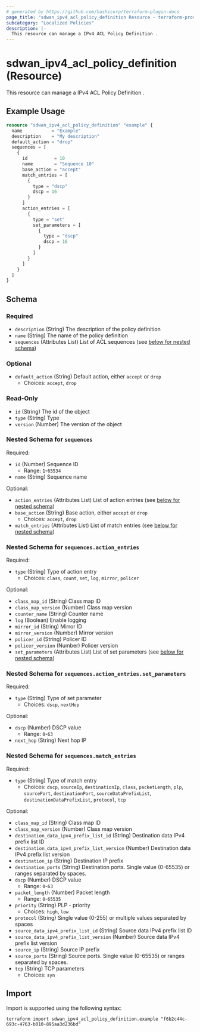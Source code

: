```yaml
---
# generated by https://github.com/hashicorp/terraform-plugin-docs
page_title: "sdwan_ipv4_acl_policy_definition Resource - terraform-provider-sdwan"
subcategory: "Localized Policies"
description: |-
  This resource can manage a IPv4 ACL Policy Definition .
---
```


# sdwan_ipv4_acl_policy_definition (Resource)

This resource can manage a IPv4 ACL Policy Definition .

## Example Usage

```terraform
resource "sdwan_ipv4_acl_policy_definition" "example" {
  name           = "Example"
  description    = "My description"
  default_action = "drop"
  sequences = [
    {
      id          = 10
      name        = "Sequence 10"
      base_action = "accept"
      match_entries = [
        {
          type = "dscp"
          dscp = 16
        }
      ]
      action_entries = [
        {
          type = "set"
          set_parameters = [
            {
              type = "dscp"
              dscp = 16
            }
          ]
        }
      ]
    }
  ]
}
```

<!-- schema generated by tfplugindocs -->
## Schema

### Required

- `description` (String) The description of the policy definition
- `name` (String) The name of the policy definition
- `sequences` (Attributes List) List of ACL sequences (see [below for nested schema](#nestedatt--sequences))

### Optional

- `default_action` (String) Default action, either `accept` or `drop`
  - Choices: `accept`, `drop`

### Read-Only

- `id` (String) The id of the object
- `type` (String) Type
- `version` (Number) The version of the object

<a id="nestedatt--sequences"></a>
### Nested Schema for `sequences`

Required:

- `id` (Number) Sequence ID
  - Range: `1`-`65534`
- `name` (String) Sequence name

Optional:

- `action_entries` (Attributes List) List of action entries (see [below for nested schema](#nestedatt--sequences--action_entries))
- `base_action` (String) Base action, either `accept` or `drop`
  - Choices: `accept`, `drop`
- `match_entries` (Attributes List) List of match entries (see [below for nested schema](#nestedatt--sequences--match_entries))

<a id="nestedatt--sequences--action_entries"></a>
### Nested Schema for `sequences.action_entries`

Required:

- `type` (String) Type of action entry
  - Choices: `class`, `count`, `set`, `log`, `mirror`, `policer`

Optional:

- `class_map_id` (String) Class map ID
- `class_map_version` (Number) Class map version
- `counter_name` (String) Counter name
- `log` (Boolean) Enable logging
- `mirror_id` (String) Mirror ID
- `mirror_version` (Number) Mirror version
- `policer_id` (String) Policer ID
- `policer_version` (Number) Policer version
- `set_parameters` (Attributes List) List of set parameters (see [below for nested schema](#nestedatt--sequences--action_entries--set_parameters))

<a id="nestedatt--sequences--action_entries--set_parameters"></a>
### Nested Schema for `sequences.action_entries.set_parameters`

Required:

- `type` (String) Type of set parameter
  - Choices: `dscp`, `nextHop`

Optional:

- `dscp` (Number) DSCP value
  - Range: `0`-`63`
- `next_hop` (String) Next hop IP



<a id="nestedatt--sequences--match_entries"></a>
### Nested Schema for `sequences.match_entries`

Required:

- `type` (String) Type of match entry
  - Choices: `dscp`, `sourceIp`, `destinationIp`, `class`, `packetLength`, `plp`, `sourcePort`, `destinationPort`, `sourceDataPrefixList`, `destinationDataPrefixList`, `protocol`, `tcp`

Optional:

- `class_map_id` (String) Class map ID
- `class_map_version` (Number) Class map version
- `destination_data_ipv4_prefix_list_id` (String) Destination data IPv4 prefix list ID
- `destination_data_ipv4_prefix_list_version` (Number) Destination data IPv4 prefix list version
- `destination_ip` (String) Destination IP prefix
- `destination_ports` (String) Destination ports. Single value (0-65535) or ranges separated by spaces.
- `dscp` (Number) DSCP value
  - Range: `0`-`63`
- `packet_length` (Number) Packet length
  - Range: `0`-`65535`
- `priority` (String) PLP - priority
  - Choices: `high`, `low`
- `protocol` (String) Single value (0-255) or multiple values separated by spaces
- `source_data_ipv4_prefix_list_id` (String) Source data IPv4 prefix list ID
- `source_data_ipv4_prefix_list_version` (Number) Source data IPv4 prefix list version
- `source_ip` (String) Source IP prefix
- `source_ports` (String) Source ports. Single value (0-65535) or ranges separated by spaces.
- `tcp` (String) TCP parameters
  - Choices: `syn`

## Import

Import is supported using the following syntax:

```shell
terraform import sdwan_ipv4_acl_policy_definition.example "f6b2c44c-693c-4763-b010-895aa3d236bd"
```
